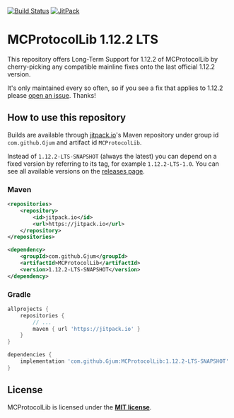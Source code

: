 [![Build Status](https://travis-ci.org/Gjum/MCProtocolLib.svg?branch=1.12.2-LTS)](https://travis-ci.org/Gjum/MCProtocolLib) [![JitPack](https://jitpack.io/v/Gjum/MCProtocolLib.svg)](https://jitpack.io/#Gjum/MCProtocolLib)

# MCProtocolLib 1.12.2 LTS

This repository offers Long-Term Support for 1.12.2 of MCProtocolLib
by cherry-picking any compatible mainline fixes onto the last official 1.12.2 version.

It's only maintained every so often, so if you see a fix that applies to 1.12.2 please [open an issue][new-issue]. Thanks!

[new-issue]: https://github.com/Gjum/MCProtocolLib/issues/new

## How to use this repository

Builds are available through [jitpack.io][jitpack-mcpl]'s Maven repository under group id `com.github.Gjum` and artifact id `MCProtocolLib`.

[jitpack-mcpl]: https://jitpack.io/#Gjum/MCProtocolLib

Instead of `1.12.2-LTS-SNAPSHOT` (always the latest) you can depend on a fixed version by referring to its tag, for example `1.12.2-LTS-1.0`.
You can see all available versions on the [releases page](https://github.com/Gjum/MCProtocolLib/releases).

### Maven

```xml
<repositories>
    <repository>
        <id>jitpack.io</id>
        <url>https://jitpack.io</url>
    </repository>
</repositories>
```

```xml
<dependency>
    <groupId>com.github.Gjum</groupId>
    <artifactId>MCProtocolLib</artifactId>
    <version>1.12.2-LTS-SNAPSHOT</version>
</dependency>
```

### Gradle

```groovy
allprojects {
    repositories {
        // ...
        maven { url 'https://jitpack.io' }
    }
}
```

```groovy
dependencies {
    implementation 'com.github.Gjum:MCProtocolLib:1.12.2-LTS-SNAPSHOT'
}
```

## License

MCProtocolLib is licensed under the **[MIT license](http://www.opensource.org/licenses/mit-license.html)**.
